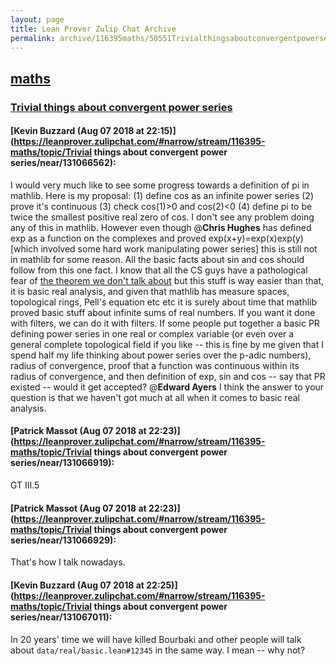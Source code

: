 ```yaml
---
layout: page
title: Lean Prover Zulip Chat Archive 
permalink: archive/116395maths/50551Trivialthingsaboutconvergentpowerseries.html
---
```


## [maths](index.html)
### [Trivial things about convergent power series](50551Trivialthingsaboutconvergentpowerseries.html)

#### [Kevin Buzzard (Aug 07 2018 at 22:15)](https://leanprover.zulipchat.com/#narrow/stream/116395-maths/topic/Trivial things about convergent power series/near/131066562):
I would very much like to see some progress towards a definition of pi in mathlib. Here is my proposal: (1) define cos as an infinite power series (2) prove it's continuous (3) check cos(1)>0 and cos(2)<0 (4) define pi to be twice the smallest positive real zero of cos. I don't see any problem doing any of this in mathlib. However even though @**Chris Hughes** has defined exp as a function on the complexes and proved exp(x+y)=exp(x)exp(y) [which involved some hard work manipulating power series] this is still not in mathlib for some reason. All the basic facts about sin and cos should follow from this one fact. I know that all the CS guys have a pathological fear of [the theorem we don't talk about](https://en.wikipedia.org/wiki/Cauchy%27s_integral_theorem) but this stuff is way easier than that, it is basic real analysis, and given that mathlib has measure spaces, topological rings, Pell's equation etc etc it is surely about time that mathlib proved basic stuff about infinite sums of real numbers. If you want it done with filters, we can do it with filters. If some people put together a basic PR defining power series in one real or complex variable (or even over a general complete topological field if you like -- this is fine by me given that I spend half my life thinking about power series over the p-adic numbers), radius of convergence, proof that a function was continuous within its radius of convergence, and then definition of exp, sin and cos -- say that PR existed -- would it get accepted? @**Edward Ayers** I think the answer to your question is that we haven't got much at all when it comes to basic real analysis.

#### [Patrick Massot (Aug 07 2018 at 22:23)](https://leanprover.zulipchat.com/#narrow/stream/116395-maths/topic/Trivial things about convergent power series/near/131066919):
GT III.5

#### [Patrick Massot (Aug 07 2018 at 22:23)](https://leanprover.zulipchat.com/#narrow/stream/116395-maths/topic/Trivial things about convergent power series/near/131066929):
That's how I talk nowadays.

#### [Kevin Buzzard (Aug 07 2018 at 22:25)](https://leanprover.zulipchat.com/#narrow/stream/116395-maths/topic/Trivial things about convergent power series/near/131067011):
In 20 years' time we will have killed Bourbaki and other people will talk about `data/real/basic.lean#12345` in the same way. I mean -- why not?

